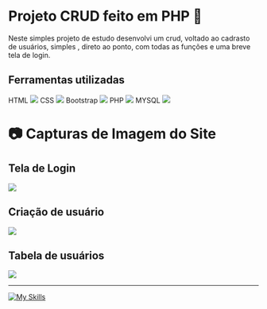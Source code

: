 # Projeto CRUD feito em PHP 🐘

Neste simples projeto de estudo desenvolvi um crud, voltado ao cadrasto de usuários, simples , direto ao ponto, com todas as funções e uma breve tela de login.

## Ferramentas utilizadas

HTML      <img src="https://skillicons.dev/icons?i=html" />
CSS       <img src="https://skillicons.dev/icons?i=css" />
Bootstrap <img src="https://skillicons.dev/icons?i=bootstrap" />
PHP       <img src="https://skillicons.dev/icons?i=php" />
MYSQL     <img src="https://skillicons.dev/icons?i=mysql" />

# 📷 Capturas de Imagem do Site

## Tela de Login

<Image align="center" src="https://files.readme.io/1433dd9fe88b28b8059f782d39efd04554884a263b8416eda491be0522563dbc-crud_login.PNG" />

## Criação de usuário

<Image align="center" src="https://files.readme.io/21823e094efada5c3392d70e79bb1c77bebfb19df43461b97003b1615e380f88-crud_usurio.PNG" />

## Tabela de usuários

<Image align="center" src="https://files.readme.io/995ad7a424071fee262956a7a61ea1602923bf95e6f4f94652b2aae25acd4c56-crud_tabela.PNG" />

***

[![My Skills](https://skillicons.dev/icons?i=js,html,css,wasm)](https://skillicons.dev)
